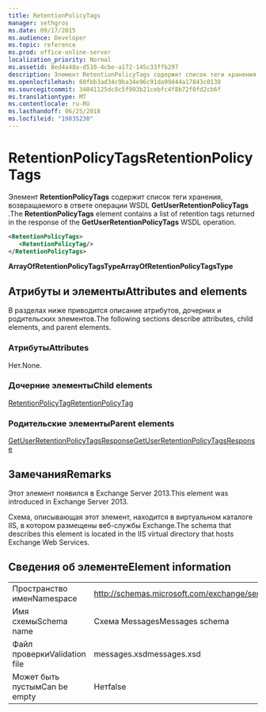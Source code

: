 ```yaml
---
title: RetentionPolicyTags
manager: sethgros
ms.date: 09/17/2015
ms.audience: Developer
ms.topic: reference
ms.prod: office-online-server
localization_priority: Normal
ms.assetid: 8ed4a48a-d510-4cbe-a172-145c33ffb297
description: Элемент RetentionPolicyTags содержит список теги хранения, возвращаемого в ответе операции GetUserRetentionPolicyTags WSDL.
ms.openlocfilehash: 60fbb3ad34c9ba34e96c91da99d44a17843c0138
ms.sourcegitcommit: 34041125dc8c5f993b21cebfc4f8b72f0fd2cb6f
ms.translationtype: MT
ms.contentlocale: ru-RU
ms.lasthandoff: 06/25/2018
ms.locfileid: "19835230"
---
```

# <a name="retentionpolicytags"></a><span data-ttu-id="98f33-103">RetentionPolicyTags</span><span class="sxs-lookup"><span data-stu-id="98f33-103">RetentionPolicyTags</span></span>

<span data-ttu-id="98f33-104">Элемент **RetentionPolicyTags** содержит список теги хранения, возвращаемого в ответе операции WSDL **GetUserRetentionPolicyTags** .</span><span class="sxs-lookup"><span data-stu-id="98f33-104">The **RetentionPolicyTags** element contains a list of retention tags returned in the response of the **GetUserRetentionPolicyTags** WSDL operation.</span></span> 
  
```XML
<RetentionPolicyTags>
   <RetentionPolicyTag/>
</RetentionPolicyTags>
```

 <span data-ttu-id="98f33-105">**ArrayOfRetentionPolicyTagsType**</span><span class="sxs-lookup"><span data-stu-id="98f33-105">**ArrayOfRetentionPolicyTagsType**</span></span>
## <a name="attributes-and-elements"></a><span data-ttu-id="98f33-106">Атрибуты и элементы</span><span class="sxs-lookup"><span data-stu-id="98f33-106">Attributes and elements</span></span>

<span data-ttu-id="98f33-107">В разделах ниже приводится описание атрибутов, дочерних и родительских элементов.</span><span class="sxs-lookup"><span data-stu-id="98f33-107">The following sections describe attributes, child elements, and parent elements.</span></span>
  
### <a name="attributes"></a><span data-ttu-id="98f33-108">Атрибуты</span><span class="sxs-lookup"><span data-stu-id="98f33-108">Attributes</span></span>

<span data-ttu-id="98f33-109">Нет.</span><span class="sxs-lookup"><span data-stu-id="98f33-109">None.</span></span>
  
### <a name="child-elements"></a><span data-ttu-id="98f33-110">Дочерние элементы</span><span class="sxs-lookup"><span data-stu-id="98f33-110">Child elements</span></span>

[<span data-ttu-id="98f33-111">RetentionPolicyTag</span><span class="sxs-lookup"><span data-stu-id="98f33-111">RetentionPolicyTag</span></span>](retentionpolicytag.md)
  
### <a name="parent-elements"></a><span data-ttu-id="98f33-112">Родительские элементы</span><span class="sxs-lookup"><span data-stu-id="98f33-112">Parent elements</span></span>

[<span data-ttu-id="98f33-113">GetUserRetentionPolicyTagsResponse</span><span class="sxs-lookup"><span data-stu-id="98f33-113">GetUserRetentionPolicyTagsResponse</span></span>](getuserretentionpolicytagsresponse.md)
  
## <a name="remarks"></a><span data-ttu-id="98f33-114">Замечания</span><span class="sxs-lookup"><span data-stu-id="98f33-114">Remarks</span></span>

<span data-ttu-id="98f33-115">Этот элемент появился в Exchange Server 2013.</span><span class="sxs-lookup"><span data-stu-id="98f33-115">This element was introduced in Exchange Server 2013.</span></span>
  
<span data-ttu-id="98f33-116">Схема, описывающая этот элемент, находится в виртуальном каталоге IIS, в котором размещены веб-службы Exchange.</span><span class="sxs-lookup"><span data-stu-id="98f33-116">The schema that describes this element is located in the IIS virtual directory that hosts Exchange Web Services.</span></span>
  
## <a name="element-information"></a><span data-ttu-id="98f33-117">Сведения об элементе</span><span class="sxs-lookup"><span data-stu-id="98f33-117">Element information</span></span>

|||
|:-----|:-----|
|<span data-ttu-id="98f33-118">Пространство имен</span><span class="sxs-lookup"><span data-stu-id="98f33-118">Namespace</span></span>  <br/> |http://schemas.microsoft.com/exchange/services/2006/messages  <br/> |
|<span data-ttu-id="98f33-119">Имя схемы</span><span class="sxs-lookup"><span data-stu-id="98f33-119">Schema name</span></span>  <br/> |<span data-ttu-id="98f33-120">Схема Messages</span><span class="sxs-lookup"><span data-stu-id="98f33-120">Messages schema</span></span>  <br/> |
|<span data-ttu-id="98f33-121">Файл проверки</span><span class="sxs-lookup"><span data-stu-id="98f33-121">Validation file</span></span>  <br/> |<span data-ttu-id="98f33-122">messages.xsd</span><span class="sxs-lookup"><span data-stu-id="98f33-122">messages.xsd</span></span>  <br/> |
|<span data-ttu-id="98f33-123">Может быть пустым</span><span class="sxs-lookup"><span data-stu-id="98f33-123">Can be empty</span></span>  <br/> |<span data-ttu-id="98f33-124">Нет</span><span class="sxs-lookup"><span data-stu-id="98f33-124">false</span></span>  <br/> |
   

